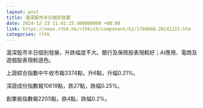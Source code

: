 ```yaml
---
layout: post
title: 滬深股市半日個別發展
date: 2024-12-23 11:41:15.000000000 +08:00
link: https://news.rthk.hk/rthk/ch/component/k2/1784660-20241223.htm
categories: rthk
---
```


滬深股市半日個別發展，升跌幅度不大。銀行及保險股表現較好；AI應用、電商及遊戲股表現較遜色。

上證綜合指數中午收市報3374點，升6點，升幅0.21%。

深證成份指數報10619點，跌27點，跌幅0.25%。

創業板指數報2205點，跌4點，跌幅0.2%。
